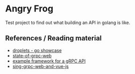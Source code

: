 # Angry Frog

Test project to find out what building an API in golang is like.

## References / Reading material

- [droplets - go showcase](https://github.com/spy16/droplets)
- [state-of-grpc-web](https://grpc.io/blog/state-of-grpc-web/)
- [example framework for a gRPC API](https://github.com/snowzach/gogrpcapi)
- [sing-grpc-web-and-vue-js](https://medium.com/@aravindhanjay/a-todo-app-using-grpc-web-and-vue-js-4e0c18461a3e)
